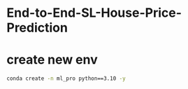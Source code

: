 # End-to-End-SL-House-Price-Prediction

# create new env
```bash
conda create -n ml_pro python==3.10 -y
```